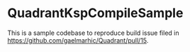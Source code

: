 # QuadrantKspCompileSample

This is a sample codebase to reproduce build issue filed in https://github.com/gaelmarhic/Quadrant/pull/15.

